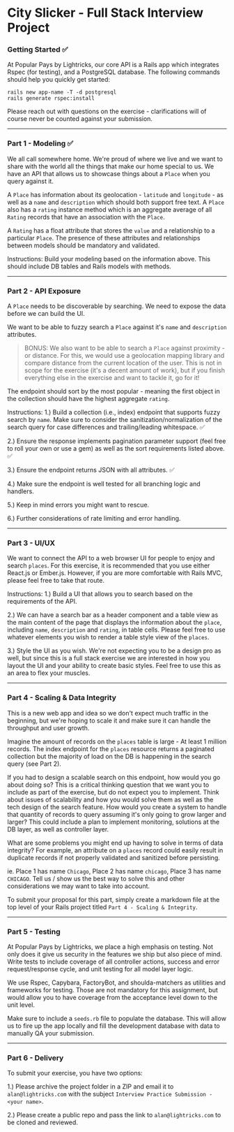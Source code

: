 # City Slicker - Full Stack Interview Project

### Getting Started ✅ 

At Popular Pays by Lightricks, our core API is a Rails app which integrates Rspec (for testing), and a PostgreSQL database. The following commands should help you quickly get started:
```
rails new app-name -T -d postgresql
rails generate rspec:install
```
Please reach out with questions on the exercise - clarifications will of course never be counted against your submission.

----------------------

### Part 1 - Modeling ✅ 

We all call somewhere home. We're proud of where we live and we want to share with the world all the things that make our home special to us. We have an API that allows us to showcase things about a `Place` when you query against it. 

A `Place` has information about its geolocation - `latitude` and `longitude` - as well as a `name` and `description` which should both support free text. A `Place` also has a `rating` instance method which is an aggregate average of all `Rating` records that have an association with the `Place`.

A `Rating` has a float attribute that stores the `value` and a relationship to a particular `Place`. The presence of these attributes and relationships between models should be mandatory and validated.

Instructions: Build your modeling based on the information above. This should include DB tables and Rails models with methods.

-----------------------

### Part 2 - API Exposure 

A `Place` needs to be discoverable by searching. We need to expose the data before we can build the UI.

We want to be able to fuzzy search a `Place` against it's `name` and `description` attributes.  

> BONUS: We also want to be able to search a `Place` against proximity - or distance. For this, we would use a geolocation mapping library and compare distance from the current location of the user. This is not in scope for the exercise (it's a decent amount of work), but if you finish everything else in the exercise and want to tackle it, go for it!

The endpoint should sort by the most popular - meaning the first object in the collection should have the highest aggregate `rating`.

Instructions:
1.) Build a collection (i.e., index) endpoint that supports fuzzy search by `name`. Make sure to consider the sanitization/normalization of the search query for case differences and trailing/leading whitespace. ✅

2.) Ensure the response implements pagination parameter support (feel free to roll your own or use a gem) as well as the sort requirements listed above. ✅

3.) Ensure the endpoint returns JSON with all attributes. ✅

4.) Make sure the endpoint is well tested for all branching logic and handlers.

5.) Keep in mind errors you might want to rescue.

6.) Further considerations of rate limiting and error handling.

------------------------

### Part 3 - UI/UX

We want to connect the API to a web browser UI for people to enjoy and search `places`. For this exercise, it is recommended that you use either React.js or Ember.js. However, if you are more comfortable with Rails MVC, please feel free to take that route.

Instructions:
1.) Build a UI that allows you to search based on the requirements of the API.

2.) We can have a search bar as a header component and a table view as the main content of the page that displays the information about the `place`, including `name`, `description` and `rating`, in table cells. Please feel free to use whatever elements you wish to render a table style view of the `places`.

3.) Style the UI as you wish. We're not expecting you to be a design pro as well, but since this is a full stack exercise we are interested in how you layout the UI and your ability to create basic styles. Feel free to use this as an area to flex your muscles.

------------------------

### Part 4 - Scaling & Data Integrity

This is a new web app and idea so we don't expect much traffic in the beginning, but we're hoping to scale it and make sure it can handle the throughput and user growth.

Imagine the amount of records on the `places` table is large - At least 1 million records.  The index endpoint for the `places` resource returns a paginated collection but the majority of load on the DB is happening in the search query (see Part 2).

If you had to design a scalable search on this endpoint, how would you go about doing so? This is a critical thinking question that we want you to include as part of the exercise, but do not expect you to implement. Think about issues of scalability and how you would solve them as well as the tech design of the search feature. How would you create a system to handle that quantity of records to query assuming it's only going to grow larger and larger? This could include a plan to implement monitoring, solutions at the DB layer, as well as controller layer.

What are some problems you might end up having to solve in terms of data integrity? For example, an attribute on a `places` record could easily result in duplicate records if not properly validated and sanitized before persisting.

ie. Place 1 has name `Chicago`, Place 2 has name `chicago`, Place 3 has name `CHICAGO`. Tell us / show us the best way to solve this and other considerations we may want to take into account.

To submit your proposal for this part, simply create a markdown file at the top level of your Rails project titled `Part 4 - Scaling & Integrity`.

-----------------------

### Part 5 - Testing

At Popular Pays by Lightricks, we place a high emphasis on testing. Not only does it give us security in the features we ship but also piece of mind. Write tests to include coverage of all controller actions, success and error request/response cycle, and unit testing for all model layer logic.

We use Rspec, Capybara, FactoryBot, and shoulda-matchers as utilities and frameworks for testing. Those are not mandatory for this assignment, but would allow you to have coverage from the acceptance level down to the unit level.

Make sure to include a `seeds.rb` file to populate the database.  This will allow us to fire up the app locally and fill the development database with data to manually QA your submission.

-----------------------

### Part 6 - Delivery

To submit your exercise, you have two options:

1.) Please archive the project folder in a ZIP and email it to `alan@lightricks.com` with the subject `Interview Practice Submission - <your name>`.

2.) Please create a public repo and pass the link to `alan@lightricks.com` to be cloned and reviewed.